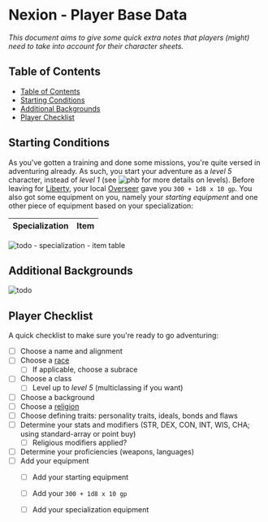 # Nexion - Player Base Data
*This document aims to give some quick extra notes that players (might) need to take into account for their character sheets.*

## Table of Contents
 - [Table of Contents](./base.md#table-of-contents)
 - [Starting Conditions](./base.md#starting-conditions)
 - [Additional Backgrounds](./base.md#additional-background)
 - [Player Checklist](./base.md#player-checklist)

## Starting Conditions
As you've gotten a training and done some missions, you're quite versed in adventuring already. As such, you start your adventure as a *level 5* character, instead of *level 1* (see ![phb] for more details on levels). Before leaving for [Liberty](./world_fow_cities.md#liberty), your local [Overseer](./factions.md#pioneers-delight) gave you `300 + 1d8 x 10 gp`. You also got some equipment on you, namely your *starting equipment* and one other piece of equipment based on your specialization:

 Specialization | Item
 --- | ---

 ![todo] - specialization - item table

## Additional Backgrounds
![todo]

## Player Checklist
A quick checklist to make sure you're ready to go adventuring:
 - [ ] Choose a name and alignment
 - [ ] Choose a [race](./races.md)
   - [ ] If applicable, choose a subrace
 - [ ] Choose a class
   - [ ] Level up to *level 5* (multiclassing if you want)
 - [ ] Choose a background
 - [ ] Choose a [religion](./factions.md#religions)
 - [ ] Choose defining traits: personality traits, ideals, bonds and flaws
 - [ ] Determine your stats and modifiers (STR, DEX, CON, INT, WIS, CHA; using standard-array or point buy)
   - [ ] Religious modifiers applied?
 - [ ] Determine your proficiencies (weapons, languages)
 - [ ] Add your equipment
   - [ ] Add your starting equipment
   - [ ] Add your `300 + 1d8 x 10 gp`
   - [ ] Add your specialization equipment


[//]: # (Links)
[todo]: https://img.shields.io/badge/Status-To_Do-important

[phb]: https://img.shields.io/badge/resource-PHb-orange
[mm]: https://img.shields.io/badge/resource-MM-blue
[volo]: https://img.shields.io/badge/resource-Volo-lightgrey
[dmg]: https://img.shields.io/badge/resource-DMG-purple
